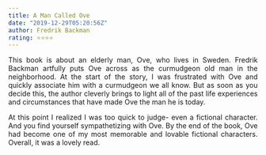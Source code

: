 ```yaml
---
title: A Man Called Ove
date: "2019-12-29T05:20:56Z"
author: Fredrik Backman
rating: ⭐⭐⭐⭐
---
```


<style>
body {
text-align: justify}
</style>

This book is about an elderly man, Ove, who lives in Sweden. Fredrik Backman artfully puts Ove across as the curmudgeon old man in the neighborhood. At the start of the story, I was frustrated with Ove and quickly associate him with a curmudgeon we all know. But as soon as you decide this, the author cleverly brings to light all of the past life experiences and circumstances that have made Ove the man he is today. 

At this point I realized I was too quick to judge- even a fictional character. And you find yourself sympathetizing with Ove. By the end of the book, Ove had become one of my most memorable and lovable fictional characters. Overall, it was a lovely read.